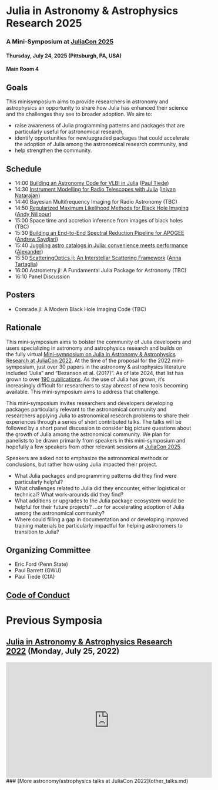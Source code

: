 # Julia in Astronomy & Astrophysics Research 2025
### A Mini-Symposium at [JuliaCon 2025](https://juliacon.org/2025/)
#### Thursday, July 24, 2025 (Pittsburgh, PA, USA)
#### Main Room 4

## Goals
This minisymposium aims to provide researchers in astronomy and astrophysics an opportunity to share how Julia has enhanced their science and the challenges they see to broader adoption. We aim to: 
- raise awareness of Julia programming patterns and packages that are particularly useful for astronomical research, 
- identify opportunities for new/upgraded packages that could accelerate the adoption of Julia among the astronomical research community, and 
- help strengthen the community.

<!--
## How to propose a talk
To propose a "talk" (25 minutes + 5 minutes for questions) or "lightning talk" (8 minutes + 2 minutes for questions) for this mini-symposium, please follow the directions to submit to [JuliaCon 2025](https://juliacon.org/2025/cfp/).  In the third box labeled "Track (optional)", please select "Julia in Astronomy & Astrophysics Research 2025".  The call for proposals is scheduled to close on February 14 2025 23:59 (EST).
-->

## Schedule
- 14:00 [Building an Astronomy Code for VLBI in Julia](https://pretalx.com/juliacon-2025/talk/NSZLHS/) ([Paul Tiede](https://pretalx.com/juliacon-2025/speaker/KWBFEW/))
- 14:30 [Instrument Modelling for Radio Telescopes with Julia](https://pretalx.com/juliacon-2025/talk/Q7XZBZ/) ([Iniyan Natarajan](https://pretalx.com/juliacon-2025/speaker/Y9ZGST/))
- 14:40 Bayesian Multifrequency Imaging for Radio Astronomy (TBC)	
- 14:50 [Regularized Maximum Likelihood Methods for Black Hole Imaging](https://pretalx.com/juliacon-2025/talk/AYBT3G/) ([Andy Nilipour](https://pretalx.com/juliacon-2025/speaker/QXXJCA/))
- 15:00 Space time and accretion inference from images of black holes (TBC)
- 15:30 [Building an End-to-End Spectral Reduction Pipeline for APOGEE](https://pretalx.com/juliacon-2025/talk/HYYXTA/) ([Andrew Saydjari](https://pretalx.com/juliacon-2025/talk/HYYXTA/))
- 15:40 [Juggling astro catalogs in Julia: convenience meets performance](https://pretalx.com/juliacon-2025/talk/TUXFSL/) ([Alexander](https://pretalx.com/juliacon-2025/speaker/LUQCLR/))
- 15:50 [ScatteringOptics.jl: An Interstellar Scattering Framework](https://pretalx.com/juliacon-2025/talk/N7ZEMF/) ([Anna Tartaglia](https://pretalx.com/juliacon-2025/speaker/NXANDJ/))
- 16:00 Astrometry.jl: A Fundamental Julia Package for Astronomy (TBC)
- 16:10 Panel Discussion

## Posters
- Comrade.jl: A Modern Black Hole Imaging Code (TBC)

## Rationale
This mini-symposium aims to bolster the community of Julia developers and users specializing in astronomy and astrophysics research and builds on the fully virtual [Mini-symposium on Julia in Astronomy & Astrophysics Research at JuliaCon 2022](https://eford.github.io/AstroMiniSymposiumAtJuliaCon2022/).  At the time of the proposal for the 2022 mini-symposium, just over 30 papers in the astronomy & astrophysics literature included “Julia” and “Bezanson et al. (2017)”.  As of late 2024, that list has grown to over [190 publications](https://ui.adsabs.harvard.edu/search/fq=%7B!type%3Daqp%20v%3D%24fq_database%7D&fq_database=(database%3Aastronomy%20OR%20database%3Aphysics)&q=((%20full%3A%22julia%22%20%20%20full%3A%22bezanson%20et%20al.%20(2017)%22%20%20%20)%20AND%20year%3A2017-2022)&sort=citation_count%20desc%2C%20bibcode%20desc&p_=0). As the use of Julia has grown, it’s increasingly difficult for researchers to stay abreast of new tools becoming available.  This mini-symposium aims to address that challenge.

This mini-symposium invites researchers and developers developing packages particularly relevant to the astronomical community and researchers applying Julia to astronomical research problems to share their experiences through a series of short contributed talks.  The talks will be followed by a short panel discussion to consider big picture questions about the growth of Julia among the astronomical community.  We plan for panelists to be drawn primarily from speakers in this mini-symposium and hopefully a few speakers from other relevant sessions at [JuliaCon 2025](https://juliacon.org/2025/).  

Speakers are asked not to emphasize the astronomical methods or conclusions, but rather how using Julia impacted their project. 
- What Julia packages and programming patterns did they find were particularly helpful?  
- What challenges related to Julia did they encounter, either logistical or technical?  What work-arounds did they find?  
- What additions or upgrades to the Julia package ecosystem would be helpful for their future projects? …or for accelerating adoption of Julia among the astronomical community? 
- Where could filling a gap in documentation and or developing improved training materials be particularly impactful for helping astronomers to transition to Julia?

## Organizing Committee
- Eric Ford (Penn State)
- Paul Barrett (GWU)
- Paul Tiede (CfA)

## [Code of Conduct](https://juliacon.org/2025/coc/)

# Previous Symposia
## [Julia in Astronomy & Astrophysics Research 2022](https://www.youtube.com/watch?v=vj1uzilanQI) (Monday, July 25, 2022)
<iframe width="560" height="315" src="https://www.youtube.com/embed/vj1uzilanQI" title="YouTube video player" frameborder="0" allow="accelerometer; autoplay; clipboard-write; encrypted-media; gyroscope; picture-in-picture" allowfullscreen></iframe>
### [More astronomy/astrophysics talks at JuliaCon 2022](other_talks.md)
